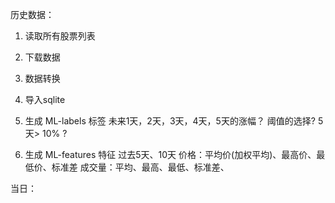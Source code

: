 历史数据：
1. 读取所有股票列表
2. 下载数据
3. 数据转换
4. 导入sqlite
5. 生成 ML-labels 标签
未来1天，2天，3天，4天，5天的涨幅？
阈值的选择?  5天> 10% ?

6. 生成 ML-features 特征
过去5天、10天
价格：平均价(加权平均)、最高价、最低价、标准差 
成交量：平均、最高、最低、标准差、

当日：